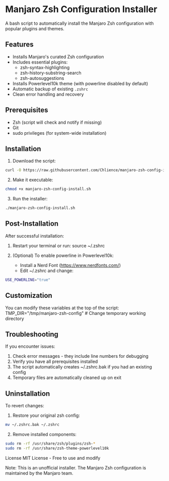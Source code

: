 # Manjaro Zsh Configuration Installer

A bash script to automatically install the Manjaro Zsh configuration with popular plugins and themes.

## Features
- Installs Manjaro's curated Zsh configuration
- Includes essential plugins:
  - zsh-syntax-highlighting
  - zsh-history-substring-search
  - zsh-autosuggestions
- Installs Powerlevel10k theme (with powerline disabled by default)
- Automatic backup of existing `.zshrc`
- Clean error handling and recovery

## Prerequisites
- Zsh (script will check and notify if missing)
- Git
- sudo privileges (for system-wide installation)

## Installation
1. Download the script:
```bash
curl -O https://raw.githubusercontent.com/Chlience/manjaro-zsh-config-installer/main/manjaro-zsh-config-install.sh
```

2. Make it executable:
```bash
chmod +x manjaro-zsh-config-install.sh
```

3. Run the installer:
```bash
./manjaro-zsh-config-install.sh
```

## Post-Installation
After successful installation:
1. Restart your terminal or run:
   source ~/.zshrc

2. (Optional) To enable powerline in Powerlevel10k:
   - Install a Nerd Font (https://www.nerdfonts.com/)
   - Edit ~/.zshrc and change:
```bash
USE_POWERLINE="true"
```

## Customization
You can modify these variables at the top of the script:
TMP_DIR="/tmp/manjaro-zsh-config"  # Change temporary working directory

## Troubleshooting
If you encounter issues:
1. Check error messages - they include line numbers for debugging
2. Verify you have all prerequisites installed
3. The script automatically creates ~/.zshrc.bak if you had an existing config
4. Temporary files are automatically cleaned up on exit

## Uninstallation
To revert changes:
1. Restore your original zsh config:
```bash
mv ~/.zshrc.bak ~/.zshrc
```

2. Remove installed components:
```bash
sudo rm -rf /usr/share/zsh/plugins/zsh-*
sudo rm -rf /usr/share/zsh-theme-powerlevel10k
```

License
MIT License - Free to use and modify

Note: This is an unofficial installer. The Manjaro Zsh configuration is maintained by the Manjaro team.
